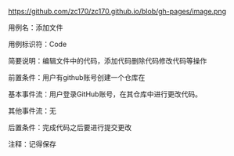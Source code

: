 https://github.com/zc170/zc170.github.io/blob/gh-pages/image.png 

用例名：添加文件

用例标识符：Code 
 
简要说明：编辑文件中的代码，添加代码删除代码修改代码等操作 

前置条件：用户有github账号创建一个仓库在 

基本事件流：用户登录GitHub账号，在其仓库中进行更改代码。 

其他事件流：无 

后置条件：完成代码之后要进行提交更改 

注释：记得保存
